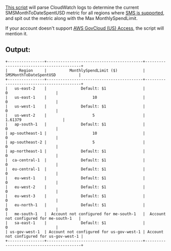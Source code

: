 [This script](sms_month_to_date_spent_usd.py) will parse CloudWatch logs to determine the current SMSMonthToDateSpentUSD metric for all regions where [SMS is supported](https://docs.aws.amazon.com/sns/latest/dg/sns-supported-regions-countries.html), and spit out the metric along with the Max MonthlySpendLimit.

If your account doesn't support [AWS GovCloud (US) Access](https://aws.amazon.com/govcloud-us/?whats-new-ess.sort-by=item.additionalFields.postDateTime&whats-new-ess.sort-order=desc), the script will mention it.


## Output:
```
+----------------+------------------------------------------+------------------------------------------+
|     Region     |          MonthlySpendLimit ($)           |          SMSMonthToDateSpentUSD          |
+----------------+------------------------------------------+------------------------------------------+
|   us-east-2    |               Default: $1                |                    0                     |
|   us-east-1    |                    10                    |                    0                     |
|   us-west-1    |               Default: $1                |                    0                     |
|   us-west-2    |                    5                     |                 1.61379                  |
|   ap-south-1   |               Default: $1                |                    0                     |
| ap-southeast-1 |                    10                    |                    0                     |
| ap-southeast-2 |                    5                     |                    0                     |
| ap-northeast-1 |               Default: $1                |                    0                     |
|  ca-central-1  |               Default: $1                |                    0                     |
|  eu-central-1  |               Default: $1                |                    0                     |
|   eu-west-1    |               Default: $1                |                    0                     |
|   eu-west-2    |               Default: $1                |                    0                     |
|   eu-west-3    |               Default: $1                |                    0                     |
|   eu-north-1   |               Default: $1                |                    0                     |
|   me-south-1   |  Account not configured for me-south-1   |  Account not configured for me-south-1   |
|   sa-east-1    |               Default: $1                |                    0                     |
| us-gov-west-1  | Account not configured for us-gov-west-1 | Account not configured for us-gov-west-1 |
+----------------+------------------------------------------+------------------------------------------+
```
